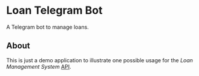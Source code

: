 # Loan Telegram Bot

A Telegram bot to manage loans.

## About

This is just a demo application to illustrate one possible usage for the *Loan Management System* [API](https://github.com/squad-4/loan-management-system).
